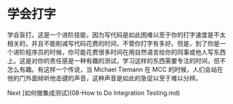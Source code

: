 # 学会打字

学会盲打。这是一个进阶技能，因为写代码是如此困难以至于你的打字速度是不太相关的，并且不能削减写代码花费的时间，不管你打字有多好。但是，到了你是一个进阶程序员的时候，你可能花费很多时间在用自然语言给你的同事或他人写东西上。这是对你的责任感是一种有趣的测试，学习这样的东西需要专注的时间，但不怎么有趣。有这样一个传说，当 Michael Tiemann 在 MCC 的时候，人们会站在他的门外面倾听他击键的声音，这种声音是如此的急促以至于难以分辨。

Next [如何做集成测试](08-How to Do Integration Testing.md)
